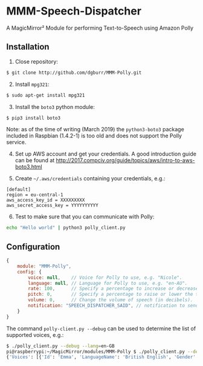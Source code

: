 # MMM-Speech-Dispatcher
A MagicMirror² Module for performing Text-to-Speech using Amazon Polly

## Installation

1. Close repository:

```sh
$ git clone http://github.com/dgburr/MMM-Polly.git
```

2. Install `mpg321`:
```sh
$ sudo apt-get install mpg321
```

3. Install the `boto3` python module:

```sh
$ pip3 install boto3
```

Note: as of the time of writing (March 2019) the `python3-boto3` package included in Raspbian (1.4.2-1) is too old and does not support the Polly service.

4. Set up AWS account and get your credentials.  A good introduction guide can be found at http://2017.compciv.org/guide/topics/aws/intro-to-aws-boto3.html

5. Create `~/.aws/credentials` containing your credentials, e.g.:

```
[default]
region = eu-central-1
aws_access_key_id = XXXXXXXXX
aws_secret_access_key = YYYYYYYYYY

```
6. Test to make sure that you can communicate with Polly:

```sh
echo "Hello world" | python3 polly_client.py
```

## Configuration

```javascript
{
    module: "MMM-Polly",
    config: {
        voice: null,    // Voice for Polly to use, e.g. "Nicole".
        language: null, // Language for Polly to use, e.g. "en-AU".
        rate: 100,      // Specify a percentage to increase or decrease the speed of the speech. 100% indicates no change from the normal rate.  Percentages greater than 100% increase the rate.  Percentages below 100% decrease the rate.  The minimum value you can provide is 20%.
        pitch: 0,       // Specify a percentage to raise or lower the tone (pitch) of the speech.  The maximum value allowed is +50%.  The smallest value allowed is -33.3%.
        volume: 0,      // Change the volume of speech (in decibels).  +6dB is approximately twice the current amplitude. The maximum positive value is about +4.08dB.  -6dB means approximately half the current amplitude.
        notification: "SPEECH_DISPATCHER_SAID", // notification to send after text has been spoken
    }
}
```

The command `polly-client.py --debug` can be used to determine the list of supported voices, e.g.:

```sh
$ ./polly_client.py --debug --lang=en-GB
pi@raspberrypi:~/MagicMirror/modules/MMM-Polly $ ./polly_client.py --debug --lang=en-GB
{'Voices': [{'Id': 'Emma', 'LanguageName': 'British English', 'Gender': 'Female', 'LanguageCode': 'en-GB', 'Name': 'Emma'}, {'Id': 'Brian', 'LanguageName': 'British English', 'Gender': 'Male', 'LanguageCode': 'en-GB', 'Name': 'Brian'}, {'Id': 'Amy', 'LanguageName': 'British English', 'Gender': 'Female', 'LanguageCode': 'en-GB', 'Name': 'Amy'}], 'ResponseMetadata': {'HTTPHeaders': {'x-amzn-requestid': '4966bbcb-54a4-11e9-ae73-f120f3632c1c', 'content-type': 'application/json', 'connection': 'keep-alive', 'date': 'Mon, 01 Apr 2019 17:33:39 GMT', 'content-length': '426'}, 'RequestId': '4966bbcb-54a4-11e9-ae73-f120f3632c1c', 'RetryAttempts': 0, 'HTTPStatusCode': 200}}
```
